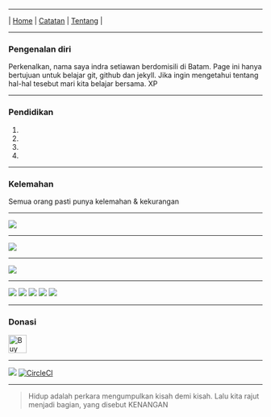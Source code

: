 * * *
| [Home](https://gand0r.github.io/home) | [Catatan](https://gand0r.github.io/catatanku) | [Tentang](https://gand0r.github.io/about) |
* * *

### Pengenalan diri
Perkenalkan, nama saya indra setiawan berdomisili di Batam. Page ini hanya bertujuan untuk belajar git, github dan jekyll. Jika ingin mengetahui tentang hal-hal tesebut mari kita belajar bersama. XP

* * *
### Pendidikan
1.
2.
3.
4.

* * *
### Kelemahan
Semua orang pasti punya kelemahan & kekurangan

* * *
![](https://github-profile-trophy.vercel.app/?username=Gand0r)
* * *
![](https://github-profile-summary-cards.vercel.app/api/cards/profile-details?username=Gand0r&theme=vue)
* * *
![](https://github-readme-stats.vercel.app/api/top-langs/?username=Gand0r)
* * *
<!-- Actual text -->
![](https://img.shields.io/badge/circleci-343434?style=for-the-badge&logo=circleci&logoColor=white)
![](https://img.shields.io/badge/Heroku-430098?style=for-the-badge&logo=heroku&logoColor=white)
![](https://img.shields.io/badge/Docker-2CA5E0?style=for-the-badge&logo=docker&logoColor=white)
![](https://img.shields.io/badge/GNU%20Bash-4EAA25?style=for-the-badge&logo=GNU%20Bash&logoColor=white)
![](https://img.shields.io/badge/GIT-E44C30?style=for-the-badge&logo=git&logoColor=white)


* * *
### Donasi
<a href='https://ko-fi.com/M4M3AGKQC' target='_blank'><img height='36' style='border:0px;height:36px;' src='https://cdn.ko-fi.com/cdn/kofi1.png?v=3' border='0' alt='Buy Me a Coffee at ko-fi.com' /></a>


* * *
![](https://visitor-badge.glitch.me/badge?page_id=Gand0r.Gand0r) [![CircleCI](https://circleci.com/gh/Gand0r/Gand0r.github.io/tree/main.svg?style=svg)](https://circleci.com/gh/Gand0r/Gand0r.github.io/tree/main)

<script src='https://storage.ko-fi.com/cdn/scripts/overlay-widget.js'></script>
<script>
  kofiWidgetOverlay.draw('gand0r', {
    'type': 'floating-chat',
    'floating-chat.donateButton.text': 'Support Me',
    'floating-chat.donateButton.background-color': '#00b9fe',
    'floating-chat.donateButton.text-color': '#fff'
  });
</script>

* * *

> Hidup adalah perkara mengumpulkan kisah demi kisah. Lalu kita rajut menjadi bagian, yang disebut KENANGAN
